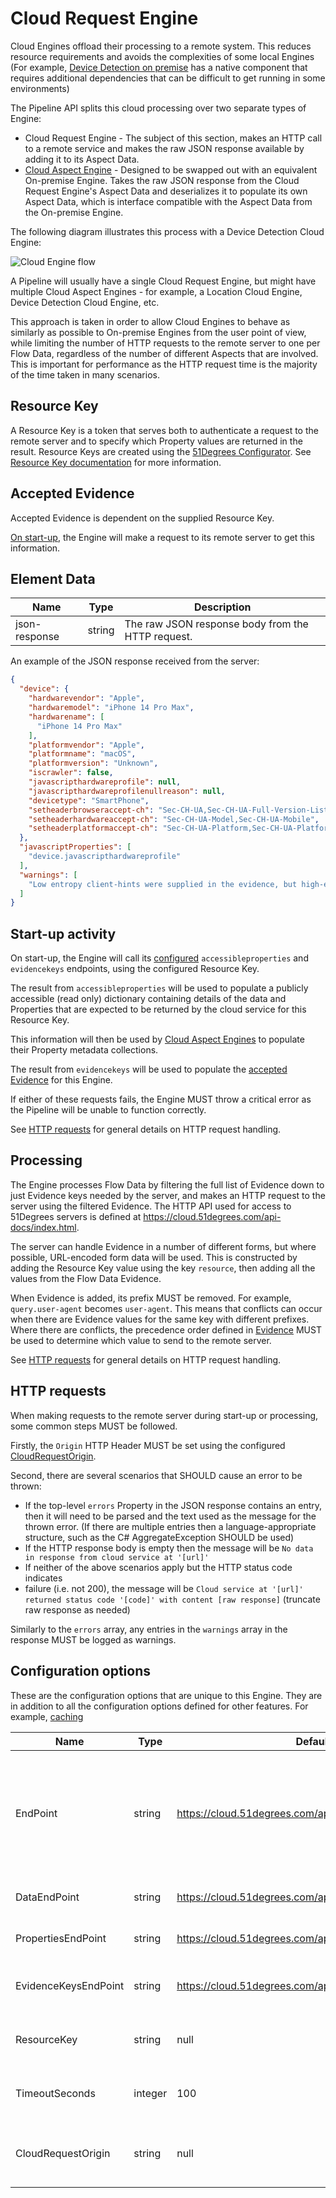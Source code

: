 # Cloud Request Engine

Cloud Engines offload their processing to a remote system. This reduces
resource requirements and avoids the complexities of some local
Engines (For example,
[Device Detection on premise](../../device-detection-specification/pipeline-elements/device-detection-on-premise.md)
has a native component that requires additional dependencies that
can be difficult to get running in some environments)

The Pipeline API splits this cloud processing over two separate types of
Engine:

- Cloud Request Engine - The subject of this section, makes an HTTP
  call to a remote service and makes the raw JSON response available
  by adding it to its Aspect Data.
- [Cloud Aspect Engine](cloud-aspect-engine.md) - Designed to be swapped
  out with an equivalent On-premise Engine. Takes the raw JSON response
  from the Cloud Request Engine's Aspect Data and deserializes it to
  populate its own Aspect Data, which is interface compatible
  with the Aspect Data from the On-premise Engine.

The following diagram illustrates this process with a Device Detection
Cloud Engine:

![Cloud Engine flow](../images/Device%20Detection%20Cloud%20Engine.png)

A Pipeline will usually have a single Cloud Request Engine, but might have
multiple Cloud Aspect Engines - for example, a Location Cloud Engine,
Device Detection Cloud Engine, etc.

This approach is taken in order to allow Cloud Engines to behave as
similarly as possible to On-premise Engines from the user point of view,
while limiting the number of HTTP requests to the remote
server to one per Flow Data, regardless
of the number of different Aspects that are involved. This is important
for performance as the HTTP request time is the majority of the time
taken in many scenarios.

## Resource Key

A Resource Key is a token that serves both to authenticate a request to the
remote server and to specify which Property values are returned in the
result. Resource Keys are created using the
[51Degrees Configurator](https://51degrees.com/documentation/_concepts__configurator.html).
See [Resource Key documentation](https://51degrees.com/documentation/_info__resource_keys.html)
for more information.

## Accepted Evidence

Accepted Evidence is dependent on the supplied Resource Key.

[On start-up](#start-up-activity), the Engine will make a request to its
remote server to get this information.

## Element Data

| **Name**      | **Type** | **Description**                                   |
|---------------|----------|---------------------------------------------------|
| json-response | string   | The raw JSON response body from the HTTP request. |

An example of the JSON response received from the server:

```json
{
  "device": {
    "hardwarevendor": "Apple",
    "hardwaremodel": "iPhone 14 Pro Max",
    "hardwarename": [
      "iPhone 14 Pro Max"
    ],
    "platformvendor": "Apple",
    "platformname": "macOS",
    "platformversion": "Unknown",
    "iscrawler": false,
    "javascripthardwareprofile": null,
    "javascripthardwareprofilenullreason": null,
    "devicetype": "SmartPhone",
    "setheaderbrowseraccept-ch": "Sec-CH-UA,Sec-CH-UA-Full-Version-List,Sec-CH-UA-Mobile,Sec-CH-UA-Platform",
    "setheaderhardwareaccept-ch": "Sec-CH-UA-Model,Sec-CH-UA-Mobile",
    "setheaderplatformaccept-ch": "Sec-CH-UA-Platform,Sec-CH-UA-Platform-Version"
  },
  "javascriptProperties": [
    "device.javascripthardwareprofile"
  ],
  "warnings": [
    "Low entropy client-hints were supplied in the evidence, but high-entropy client-hints were not.\nThis will lead to less accurate results, and indicates that permissions were not set correctly in the original response to the browser.\nFor more info on client-hint permissions, see http://51degrees.me/documentation/_device_detection__features__user_agent_client_hints.html."
  ]
}
```

## Start-up activity

On start-up, the Engine will call its [configured](#configuration-options)
`accessibleproperties` and `evidencekeys`
endpoints, using the configured Resource Key.

The result from `accessibleproperties` will be used to populate a publicly
accessible (read only) dictionary containing details of the data and
Properties that are expected to be returned by the cloud service for this
Resource Key.

This information will then be used by [Cloud Aspect Engines](cloud-aspect-engine.md)
to populate their Property metadata collections.

The result from `evidencekeys` will be used to populate the
[accepted Evidence](#accepted-evidence) for this Engine.

If either of these requests fails, the Engine MUST throw a critical
error as the Pipeline will be unable to function correctly.

See [HTTP requests](#http-requests) for general details on
HTTP request handling.

## Processing

The Engine processes Flow Data by filtering the full list of Evidence down
to just Evidence keys needed by the server, and makes an HTTP
request to the server using the filtered Evidence. The HTTP API used for access to
51Degrees servers is defined at <https://cloud.51degrees.com/api-docs/index.html>.

The server can handle Evidence in a number of different forms, but where
possible, URL-encoded form data will be used. This is constructed
by adding the Resource Key value using the key `resource`, then adding
all the values from the Flow Data Evidence.

When Evidence is added, its prefix MUST be removed.
For example, `query.user-agent` becomes `user-agent`.
This means that conflicts can occur when there are Evidence values for the same
key with different prefixes. Where there are conflicts, the precedence order
defined in [Evidence](../features/evidence.md) MUST be used to
determine which value to send to the remote server.

See [HTTP requests](#http-requests) for general details on
HTTP request handling.

## HTTP requests

When making requests to the remote server during start-up or processing, some
common steps MUST be followed.

Firstly, the `Origin` HTTP Header MUST be set using the configured
[CloudRequestOrigin](#configuration-options).

Second, there are several scenarios that SHOULD cause an error to be thrown:

- If the top-level `errors` Property in the JSON response
  contains an entry, then it will need to be parsed and the text
  used as the message for the thrown error. (If there are multiple entries
  then a language-appropriate structure, such as the C# AggregateException
  SHOULD be used)
- If the HTTP response body is empty then the message will be
  `No data in response from cloud service at '[url]'`
- If neither of the above scenarios apply but the HTTP status code indicates
- failure (i.e. not 200), the message will be
  `Cloud service at '[url]' returned status code '[code]' with content [raw response]`
  (truncate raw response as needed)

Similarly to the `errors` array, any entries in the `warnings` array in the
response MUST be logged as warnings.

## Configuration options

These are the configuration options that are unique to this Engine. They
are in addition to all the configuration options defined for other features.
For example,
[caching](../../pipeline-specification/features/caching.md)

| **Name**             | **Type** | **Default**                                               | **Description**                                                                                                                                                                           |
|----------------------|----------|-----------------------------------------------------------|-------------------------------------------------------------------------------------------------------------------------------------------------------------------------------------------|
| EndPoint             | string   | <https://cloud.51degrees.com/api/v4/>                     | The base URL for the cloud service. This will be suffixed with `json`, `accessibleproperties` or `evidencekeys` to form the complete URLs for the various endpoints called by the Engine. |
| DataEndPoint         | string   | <https://cloud.51degrees.com/api/v4/JSON>                 | The URL for the cloud service data end point                                                                                                                                              |
| PropertiesEndPoint   | string   | <https://cloud.51degrees.com/api/v4/accessibleProperties> | The URL for the cloud service Properties end point                                                                                                                                        |
| EvidenceKeysEndPoint | string   | <https://cloud.51degrees.com/api/v4/Evidencekeys>         | The URL for the cloud service Evidence keys end point                                                                                                                                     |
| ResourceKey          | string   | null                                                      | The Resource Key to use when making requests to the cloud service                                                                                                                         |
| TimeoutSeconds       | integer  | 100                                                       | The timeout to use when making requests to the cloud service                                                                                                                              |
| CloudRequestOrigin   | string   | null                                                      | The value to set the 'Origin' header to when making requests to the cloud service                                                                                                         |
